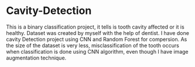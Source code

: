 # Cavity-Detection
This is a binary classification project, it tells is tooth cavity affected or it is healthy. Dataset was created by myself with the help of dentist.
I have done cavity Detection project using CNN and Random Forest for compersion. 
As the size of the dataset is very less, misclassification of the tooth occurs when classification is done using CNN algorithm, even though I have image augmentation technique.
